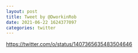 ```yaml
--- 
layout: post 
title: Tweet by @DworkinRob 
date: 2021-06-22 1624377097 
categories: twitter 
--- 
```

https://twitter.com/o/status/1407365635483504646